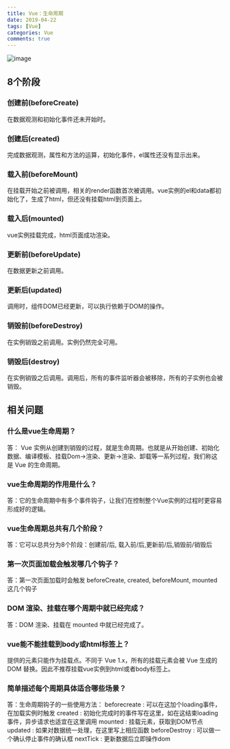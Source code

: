 ```yaml
---
title: Vue：生命周期
date: 2019-04-22
tags: [Vue]
categories: Vue
comments: true
---
```


![image](https://user-gold-cdn.xitu.io/2018/4/14/162c087d49e9be5d?imageView2/0/w/1280/h/960/format/webp/ignore-error/1)

## 8个阶段

### 创建前(beforeCreate)
在数据观测和初始化事件还未开始时。
### 创建后(created)
完成数据观测，属性和方法的运算，初始化事件，el属性还没有显示出来。
### 载入前(beforeMount)
在挂载开始之前被调用，相关的render函数首次被调用。vue实例的el和data都初始化了，生成了html，但还没有挂载html到页面上。
### 载入后(mounted)
vue实例挂载完成，html页面成功渲染。
### 更新前(beforeUpdate)
在数据更新之前调用。
### 更新后(updated)
调用时，组件DOM已经更新，可以执行依赖于DOM的操作。
### 销毁前(beforeDestroy)
在实例销毁之前调用。实例仍然完全可用。
### 销毁后(destroy)
在实例销毁之后调用。调用后，所有的事件监听器会被移除，所有的子实例也会被销毁。


## 相关问题

### 什么是vue生命周期？
答： Vue 实例从创建到销毁的过程，就是生命周期。也就是从开始创建、初始化数据、编译模板、挂载Dom→渲染、更新→渲染、卸载等一系列过程，我们称这是 Vue 的生命周期。

### vue生命周期的作用是什么？
答：它的生命周期中有多个事件钩子，让我们在控制整个Vue实例的过程时更容易形成好的逻辑。

### vue生命周期总共有几个阶段？
答：它可以总共分为8个阶段：创建前/后, 载入前/后,更新前/后,销毁前/销毁后

### 第一次页面加载会触发哪几个钩子？
答：第一次页面加载时会触发 beforeCreate, created, beforeMount, mounted 这几个钩子

### DOM 渲染、挂载在哪个周期中就已经完成？
答：DOM 渲染、挂载在 mounted 中就已经完成了。

### vue能不能挂载到body或html标签上？
提供的元素只能作为挂载点。不同于 Vue 1.x，所有的挂载元素会被 Vue 生成的 DOM 替换。因此不推荐挂载vue实例到html或者body标签上。

### 简单描述每个周期具体适合哪些场景？
答：生命周期钩子的一些使用方法： beforecreate : 可以在这加个loading事件，在加载实例时触发 created : 初始化完成时的事件写在这里，如在这结束loading事件，异步请求也适宜在这里调用 mounted : 挂载元素，获取到DOM节点 updated : 如果对数据统一处理，在这里写上相应函数 beforeDestroy : 可以做一个确认停止事件的确认框 nextTick : 更新数据后立即操作dom

